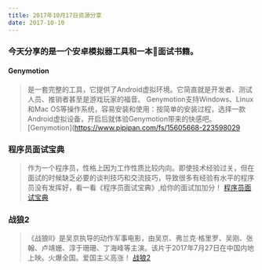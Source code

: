 ```yaml
---
title: 2017年10月17日资源分享
date: 2017-10-10
---
```


### 今天分享的是一个安卓模拟器工具和一本面试书籍。

#### Genymotion
> 是一套完整的工具，它提供了Android虚拟环境。它简直就是开发者、测试人员、推销者甚至是游戏玩家的福音。
Genymotion支持Windows、Linux和Mac OS等操作系统，容易安装和使用：按简单的安装过程，选择一款Android虚拟设备，开启后就体验Genymotion带来的快感吧。
[Genymotion](https://www.pipipan.com/fs/15605668-223598029 

### 程序员面试宝典
> 作为一个程序员，性格上因为工作性质比较内向。即使技术经验过关，但在面试的时候缺乏必要的谈判技巧和交流技巧，导致很多有经验有水平的程序员没有发挥好，看一看《程序员面试宝典》,给你的面试加加分！
[程序员面试宝典](https://www.pipipan.com/fs/15605668-223598504) 

### 战狼2
> 《战狼Ⅱ》是吴京执导的动作军事电影，由吴京、弗兰克·格里罗、吴刚、张翰、卢靖姗、淳于珊珊、丁海峰等主演。该片于2017年7月27日在中国内地上映。火爆全国。爱国主义高涨！
[战狼2](https://www.pipipan.com/fs/15605668-223601252) 